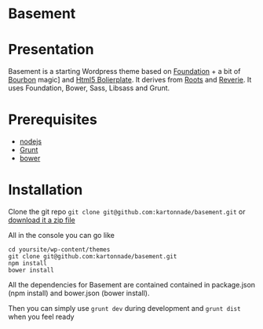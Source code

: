 Basement
========

# Presentation
Basement is a starting Wordpress theme based on [Foundation](http://foundation.zurb.com/) + a bit of [Bourbon](http://bourbon.io/) magic] and [Html5 Bolierplate](http://html5boilerplate.com/).
It derives from [Roots](http://roots.io/) and [Reverie](http://themefortress.com/reverie/).
It uses Foundation, Bower, Sass, Libsass and Grunt.

# Prerequisites
- [nodejs](http://nodejs.org/)
- [Grunt](http://gruntjs.com/)
- [bower](http://bower.io/) 

# Installation

Clone the git repo `git clone git@github.com:kartonnade/basement.git` or [download it a zip file](https://github.com/kartonnade/basement/archive/master.zip)

All in the console you can go like 
````
cd yoursite/wp-content/themes
git clone git@github.com:kartonnade/basement.git
npm install
bower install
````

All the dependencies for Basement are contained contained in package.json (npm install) and bower.json (bower install).


Then you can simply use
`grunt dev` during development and `grunt dist` when you feel ready

